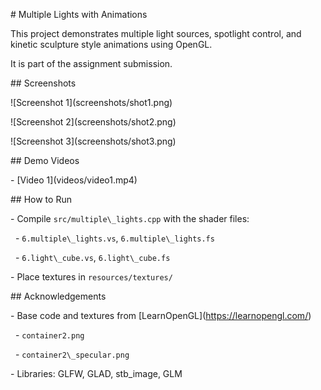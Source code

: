 \# Multiple Lights with Animations 



This project demonstrates multiple light sources, spotlight control, and kinetic sculpture style animations using OpenGL.  

It is part of the assignment submission.



\## Screenshots



!\[Screenshot 1](screenshots/shot1.png)

!\[Screenshot 2](screenshots/shot2.png)

!\[Screenshot 3](screenshots/shot3.png)



\## Demo Videos

\- \[Video 1](videos/video1.mp4)



\## How to Run





\- Compile `src/multiple\_lights.cpp` with the shader files:

&nbsp; - `6.multiple\_lights.vs`, `6.multiple\_lights.fs`

&nbsp; - `6.light\_cube.vs`, `6.light\_cube.fs`

\- Place textures in `resources/textures/`



\## Acknowledgements



\- Base code and textures from \[LearnOpenGL](https://learnopengl.com/)

&nbsp; - `container2.png`

&nbsp; - `container2\_specular.png`

\- Libraries: GLFW, GLAD, stb\_image, GLM



